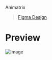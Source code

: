 Animatrix
> [Figma Design](https://www.figma.com/file/CIk1pk8j3vwDwdzRwCAcUZ/Anime?type=design&node-id=197%3A3245&mode=design&t=AKjhWLf3P9yfZjSB-1)

# Preview
![image](https://github.com/zignaggo/Animatrix/assets/98095084/8bf9ae89-3734-4737-b119-5163669594d1)

